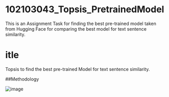 # 102103043_Topsis_PretrainedModel
This is an Assignment Task for finding the best pre-trained model taken from Hugging Face for comparing the best model for text sentence similarity.

# itle
Topsis to find the best pre-trained Model for text sentence similarity.

##Methodology 

![image](https://github.com/iosaman503/102103043_Topsis_PretrainedModel/assets/90442567/4bdd0de2-dad8-45a0-b53e-9059d5bd8133)

 

